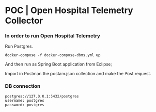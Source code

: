 # POC | Open Hospital Telemetry Collector

### In order to run Open Hospital Telemetry

 Run Postgres.

 ```
 docker-compose -f docker-compose-dbms.yml up
 ```

 And then run as Spring Boot application from Eclipse;

 Import in Postman the postam.json collection and make the Post request.

### DB connection

```
postgres://127.0.0.1:5432/postgres
username: postgres
password: postgres
```